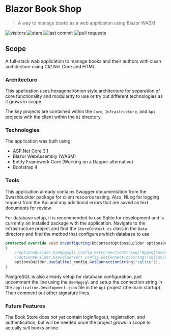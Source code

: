 # Blazor Book Shop

> A way to manage books as a web application using Blazor WASM

![visitors](https://vistr.dev/badge?repo=johnmcraig.blazor-book-shop)
![stars](https://img.shields.io/github/stars/johnmcraig/blazor-book-shop?style=flat-square&cacheSeconds=604800)
![last commit](https://img.shields.io/github/last-commit/johnmcraig/blazor-book-shop?style=flat-square&cacheSeconds=86400)
![pull requests](https://img.shields.io/github/issues-pr/johnmcraig/blazor-book-shop?color=0088ff)

## Scope

A full-stack web application to manage books and their authors with clean architecture using C#/.Net Core and HTML.

### Architecture

This application uses hexagonal/onion style architecture for separation of core functionality and modularity to use or try out different technologies as it grows in scope.

The key projects are contained within the `Core`, `Infrastructure`, and `Api` projects with the client within the `UI` directory.

### Technologies

The application was built using:

- ASP.Net Core 3.1
- Blazor WebAssembly (WASM)
- Entity Framework Core (Working on a Dapper alternative)
- Bootstrap 4

### Tools

This application already contains Swagger documentation from the Swashbuckler package for client resource testing. Also, NLog for logging request from the Api and any additional errors that are saved as text documents for review.

For database setup, it is recommended to use Sqlite for development and is currently an installed package with the application. Navigate to the Infrastructure project and find the `StoreContext.cs` class in the `Data` directory and find the method that configures which database to use

```csharp
protected override void OnConfiguring(DbContextOptionsBuilder optionsBuilder)
{
    //optionsBuilder.UseNpgsql(_config.GetConnectionString("NpgsqlConString"));
    //optionsBuilder.UseSqlServer(_config.GetConnectionString("sqlConString"));
    optionsBuilder.UseSqlite(_config.GetConnectionString("sqlite"));
}
```

PostgreSQL is also already setup for database configuration, just uncomment the line using the `UseNpgsql` and setup the connection string in the `application.Development.json` file in the `Api` project (the main startup). Then comment out other signature lines.

### Future Features

The Book Store does not yet contain login/logout, registration, and authentication, but will be needed once the project grows in scope to actually sell books online.
